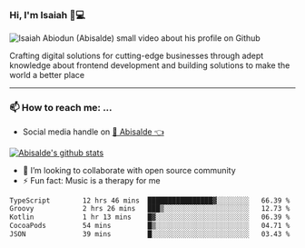 ### Hi, I'm Isaiah 🌻💻

<img src="https://res.cloudinary.com/abisalde/image/upload/c_scale,h_311,w_816/v1616039512/Abisalde_github.gif" alt="Isaiah Abiodun (Abisalde) small video about his profile on Github">

Crafting digital solutions for cutting-edge businesses through adept knowledge about frontend development and building solutions to make the world a better place
<hr>

### 📫 How to reach me: ...
- Social media handle on <a href="https://twitter.com/abisalde">🔔  Abisalde   👈</a>


[![Abisalde's github stats](https://github-readme-stats.vercel.app/api?username=abisalde)](https://github.com/abisalde/github-readme-stats)

- 👯 I’m looking to collaborate with open source community
- ⚡ Fun fact: Music is a therapy for me


<!--
**abisalde/Abisalde** is a ✨ _special_ ✨ repository because its `README.md` (this file) appears on your GitHub profile.

Here are some ideas to get you started:


- 👯 I’m looking to collaborate with open source community
- 🤔 I’m looking for help with ...
- 💬 Ask me about ...
- 📫 How to reach me: ...
- 😄 Pronouns: ...
- ⚡ Fun fact: ...
-->

<!--START_SECTION:waka-->

```txt
TypeScript        12 hrs 46 mins  ████████████████▓░░░░░░░░   66.39 %
Groovy            2 hrs 26 mins   ███▒░░░░░░░░░░░░░░░░░░░░░   12.73 %
Kotlin            1 hr 13 mins    █▓░░░░░░░░░░░░░░░░░░░░░░░   06.39 %
CocoaPods         54 mins         █▒░░░░░░░░░░░░░░░░░░░░░░░   04.71 %
JSON              39 mins         █░░░░░░░░░░░░░░░░░░░░░░░░   03.43 %
```

<!--END_SECTION:waka-->

